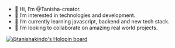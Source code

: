- 👋 Hi, I’m @Tanisha-creator.
- 👀 I’m interested in technologies and development.
- 🌱 I’m currently learning javascript, backend and new tech stack.
- 💞️ I’m looking to collaborate on amazing real world projects.

[![@tanishakindo's Holopin board](https://holopin.io/api/user/board?user=tanishakindo)](https://holopin.io/@tanishakindo)
